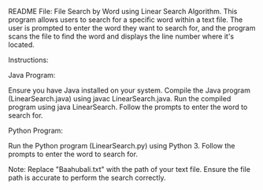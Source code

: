 README File:
File Search by Word using Linear Search Algorithm.
This program allows users to search for a specific word within a text file. The user is prompted to enter the word they want to search for, and the program scans the file to find the word and displays the line number where it's located.

Instructions:

Java Program:

Ensure you have Java installed on your system.
Compile the Java program (LinearSearch.java) using javac LinearSearch.java.
Run the compiled program using java LinearSearch.
Follow the prompts to enter the word to search for.

Python Program:

Run the Python program (LinearSearch.py) using Python 3.
Follow the prompts to enter the word to search for.

Note:
Replace "Baahubali.txt" with the path of your text file.
Ensure the file path is accurate to perform the search correctly.
